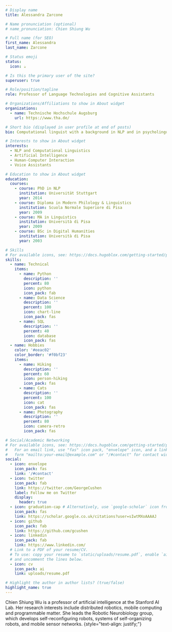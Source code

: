 ```yaml
---
# Display name
title: Alessandra Zarcone

# Name pronunciation (optional)
# name_pronunciation: Chien Shiung Wu

# Full name (for SEO)
first_name: Alessandra
last_name: Zarcone

# Status emoji
status:
  icon: ☕️

# Is this the primary user of the site?
superuser: true

# Role/position/tagline
role: Professor of Language Technologies and Cognitive Assistants

# Organizations/Affiliations to show in About widget
organizations:
  - name: Technische Hochschule Augsburg
    url: https://www.tha.de/

# Short bio (displayed in user profile at end of posts)
bio: Computational linguist with a background in NLP and in psycholinguistics, working on AI, NLP and human-machine interaction.

# Interests to show in About widget
interests:
  - NLP and Computational Linguistics
  - Artificial Intelligence
  - Human-Computer Interaction
  - Voice Assistants

# Education to show in About widget
education:
  courses:
    - course: PhD in NLP
      institution: Universität Stuttgart
      year: 2014
    - course: Diploma in Modern Philology & Linguistics
      institution: Scuola Normale Superiore di Pisa
      year: 2009
    - course: MA in Linguistics
      institution: Università di Pisa
      year: 2009
    - course: BSc in Digital Humanities
      institution: Università di Pisa
      year: 2003

# Skills
# For available icons, see: https://docs.hugoblox.com/getting-started/page-builder/#icons
skills:
  - name: Technical
    items:
      - name: Python
        description: ''
        percent: 80
        icon: python
        icon_pack: fab
      - name: Data Science
        description: ''
        percent: 100
        icon: chart-line
        icon_pack: fas
      - name: SQL
        description: ''
        percent: 40
        icon: database
        icon_pack: fas
  - name: Hobbies
    color: '#eeac02'
    color_border: '#f0bf23'
    items:
      - name: Hiking
        description: ''
        percent: 60
        icon: person-hiking
        icon_pack: fas
      - name: Cats
        description: ''
        percent: 100
        icon: cat
        icon_pack: fas
      - name: Photography
        description: ''
        percent: 80
        icon: camera-retro
        icon_pack: fas

# Social/Academic Networking
# For available icons, see: https://docs.hugoblox.com/getting-started/page-builder/#icons
#   For an email link, use "fas" icon pack, "envelope" icon, and a link in the
#   form "mailto:your-email@example.com" or "/#contact" for contact widget.
social:
  - icon: envelope
    icon_pack: fas
    link: '/#contact'
  - icon: twitter
    icon_pack: fab
    link: https://twitter.com/GeorgeCushen
    label: Follow me on Twitter
    display:
      header: true
  - icon: graduation-cap # Alternatively, use `google-scholar` icon from `ai` icon pack
    icon_pack: fas
    link: https://scholar.google.co.uk/citations?user=sIwtMXoAAAAJ
  - icon: github
    icon_pack: fab
    link: https://github.com/gcushen
  - icon: linkedin
    icon_pack: fab
    link: https://www.linkedin.com/
  # Link to a PDF of your resume/CV.
  # To use: copy your resume to `static/uploads/resume.pdf`, enable `ai` icons in `params.yaml`,
  # and uncomment the lines below.
  - icon: cv
    icon_pack: ai
    link: uploads/resume.pdf

# Highlight the author in author lists? (true/false)
highlight_name: true
---
```


Chien Shiung Wu is a professor of artificial intelligence at the Stanford AI Lab. Her research interests include distributed robotics, mobile computing and programmable matter. She leads the Robotic Neurobiology group, which develops self-reconfiguring robots, systems of self-organizing robots, and mobile sensor networks.
{style="text-align: justify;"}
